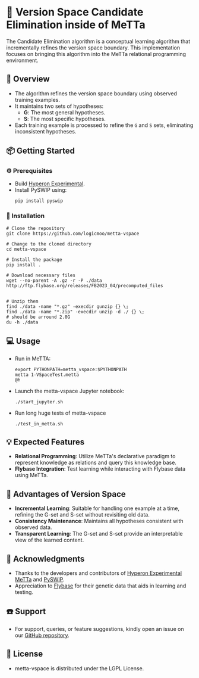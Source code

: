 # :rocket: Version Space Candidate Elimination inside of MeTTa

The Candidate Elimination algorithm is a conceptual learning algorithm that incrementally refines the version space boundary. This implementation focuses on bringing this algorithm into the MeTTa relational programming environment.

## :pushpin: Overview
- The algorithm refines the version space boundary using observed training examples.
- It maintains two sets of hypotheses:
  - **G**: The most general hypotheses.
  - **S**: The most specific hypotheses.
- Each training example is processed to refine the `G` and `S` sets, eliminating inconsistent hypotheses.

## :package: Getting Started
### :gear: Prerequisites
- Build [Hyperon Experimental](https://github.com/trueagi-io/hyperon-experimental).
- Install PySWIP using:
  ```
  pip install pyswip
  ```

### :toolbox: Installation
```
# Clone the repository
git clone https://github.com/logicmoo/metta-vspace

# Change to the cloned directory
cd metta-vspace

# Install the package
pip install .

# Download necessary files
wget --no-parent -A .gz -r -P ./data http://ftp.flybase.org/releases/FB2023_04/precomputed_files


# Unzip them
find ./data -name "*.gz" -execdir gunzip {} \;
find ./data -name "*.zip" -execdir unzip -d ./ {} \;
# should be arround 2.0G
du -h ./data
```

## :computer: Usage
- Run in MeTTA:
  ```
  export PYTHONPATH=metta_vspace:$PYTHONPATH
  metta 1-VSpaceTest.metta
  @h
  ```
- Launch the metta-vspace Jupyter notebook:
  ```
  ./start_jupyter.sh
  ```
- Run long huge tests of metta-vspace
  ```
  ./test_in_metta.sh
  ```



## :bulb: Expected Features
- **Relational Programming**: Utilize MeTTa's declarative paradigm to represent knowledge as relations and query this knowledge base.
- **Flybase Integration**: Test learning while interacting with Flybase data using MeTTa.

## :dart: Advantages of Version Space
- **Incremental Learning**: Suitable for handling one example at a time, refining the G-set and S-set without revisiting old data.
- **Consistency Maintenance**: Maintains all hypotheses consistent with observed data.
- **Transparent Learning**: The G-set and S-set provide an interpretable view of the learned content.

## :raised_hands: Acknowledgments
- Thanks to the developers and contributors of [Hyperon Experimental MeTTa](https://github.com/trueagi-io/hyperon-experimental) and [PySWIP](https://github.com/yuce/pyswip).
- Appreciation to [Flybase](https://flybase.org) for their genetic data that aids in learning and testing.

## :phone: Support
- For support, queries, or feature suggestions, kindly open an issue on our [GitHub repository](https://github.com/logicmoo/metta-vspace/issues).

## :scroll: License
- metta-vspace is distributed under the LGPL License.

